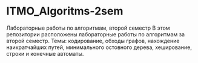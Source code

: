 # ITMO_Algoritms-2sem
Лабораторные работы по алгоритмам, второй семестр
В этом репозитории расположены лабораторные работы по алгоритмам за второй семестр. Темы: кодирование, обходы графов, нахождение наикратчайших путей, 
минимального остовного дерева, хеширование, строки и конечные автоматы.
